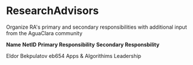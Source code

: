 # ResearchAdvisors
Organize RA's primary and secondary responsibilities with additional input from the AguaClara community

**Name**
**NetID**
**Primary Responsibility**
**Secondary Responsbility**

Eldor Bekpulatov
eb654
Apps & Algorithims
Leadership

